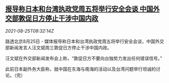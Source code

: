 <!--1629882062000-->
[报导称日本和台湾执政党周五将举行安全会谈 中国外交部敦促日方停止干涉中国内政](https://cn.reuters.com/article/beijing-japan-taiwan-0825-wedn-idCNKBS2FQ0MJ)
------

<div><i>2021-08-25T08:32:14Z</i></div><p>路透北京8月25日 - 媒体报导称日本和台湾执政党周五将举行安全会谈，中国外交部新闻发言人汪文斌周三敦促日方停止干涉中国内政。</p><p>汪文斌在外交部新闻发布会上称，“敦促日方不要向台独势力发出任何错误信号。”</p><p>此前日本副外务大臣称，就中国在东海与南海的活动以及台湾问题举行坦诚的讨论。（完）</p>
